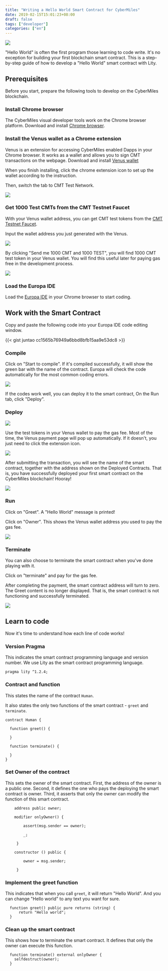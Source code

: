 ```yaml
---
title: "Writing a Hello World Smart Contract for CyberMiles"
date: 2019-02-15T15:01:23+08:00
draft: false
tags: ["developer"]
categories: ["en"]
---
```


![](/images/20190215-helloworld-01.png)

"Hello World" is often the first program those learning to code write. It's no exception for building your first blockchain smart contract. This is a step-by-step guide of how to develop a "Hello World" smart contract with Lity.

## Prerequisites

Before you start, prepare the following tools to develop on the CyberMiles blockchain.

### Install Chrome browser

The CyberMiles visual developer tools work on the Chrome browser platform. Download and install [Chrome browser](https://www.google.com/chrome/).

### Install the Venus wallet as a Chrome extension

Venus is an extension for accessing CyberMiles enabled Dapps in your Chrome browser. It works as a wallet and allows you to sign CMT transactions on the webpage. Download and install [Venus wallet](https://www.cybermiles.io/en-us/blockchain-infrastructure/venus/)

When you finish installing, click the chrome extension icon to set up the wallet according to the instruction.

Then, switch the tab to CMT Test Network.

![](/images/20190215-helloworld-02.png)

### Get 1000 Test CMTs from the CMT Testnet Faucet

With your Venus wallet address, you can get CMT test tokens from the [CMT Testnet Faucet](https://travis-faucet.cybermiles.io/).

Input the wallet address you just generated with the Venus.

![](/images/20190215-helloworld-03.png)

By clicking "Send me 1000 CMT and 1000 TEST", you will find 1000 CMT test token in your Venus wallet. You will find this useful later for paying gas free in the development process.

![](/images/20190215-helloworld-04.png)

### Load the Europa IDE

Load the [Europa IDE](http://europa.cybermiles.io/) in your Chrome browser to start coding.



## Work with the Smart Contract

Copy and paste the following code into your Europa IDE code editing window.

{{< gist juntao cc1565b76949a6bbd8bfb15aa9e53dc8 >}}

### Compile 

Click on "Start to compile". If it's compiled successfully, it will show the green bar with the name of the contract. Europa will check the code automatically for the most common coding errors.

![](/images/20190215-helloworld-05.png)

If the codes work well, you can deploy it to the smart contract, On the Run tab, click "Deploy".

### Deploy 

![](/images/20190215-helloworld-06.png)

Use the test tokens in your Venus wallet to pay the gas fee. Most of the time, the Venus payment page will pop up automatically. If it doesn't, you just need to click the extension icon.

![](/images/20190215-helloworld-07.png)

After submitting the transaction, you will see the name of the smart contract, together with the address shown on the Deployed Contracts. That is, you have successfully deployed your first smart contract on the CyberMiles blockchain! Hooray!

![](/images/20190215-helloworld-08.png)

### Run

Click on "Greet". A "Hello World" message is printed!

Click on "Owner". This shows the Venus wallet address you used to pay the gas fee.

![](/images/20190215-helloworld-09.png)

### Terminate

You can also choose to terminate the smart contract when you've done playing with it.

Click on "terminate" and pay for the gas fee.

After completing the payment, the smart contract address will turn to zero. The Greet content is no longer displayed. That is, the smart contract is not functioning and successfully terminated.

![](/images/20190215-helloworld-10.png)

## Learn to code

Now it's time to understand how each line of code works!

### Version Pragma

This indicates the smart contract programming language and version number. We use Lity as the smart contract programming language.

```sol
pragma lity ^1.2.4;
```

### Contract and function

This states the name of the contract `Human`.

It also states the only two functions of the smart contract - `greet` and `terminate`.

```
contract Human {
    
  function greet() {
  
  }

  function terminate() {
  
  }
}
```

### Set Owner of the contract

This sets the owner of the smart contract. First, the address of the owner is a public one. Second, it defines the one who pays the deploying the smart contract is owner. Third, it asserts that only the owner can modify the function of this smart contract.

```sol
    address public owner;    

    modifier onlyOwner() {        

        assert(msg.sender == owner);  

        _;   

     }    

    constructor () public { 

        owner = msg.sender;   

     }
```

### Implement the greet function

This indicates that when you call `greet`, it will return "Hello World". And you can change "Hello world" to any text you want for sure.

```sol
  function greet() public pure returns (string) {
      return "Hello world";
  }
```

### Clean up the smart contract

This shows how to terminate the smart contract. It defines that only the owner can execute this function.

```sol
  function terminate() external onlyOwner {    
    selfdestruct(owner);  
  }
```

